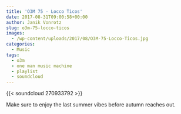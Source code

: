 ```yaml
---
title: 'O3M 75 - Locco Ticos'
date: 2017-08-31T09:00:58+00:00
author: Janik Vonrotz
slug: o3m-75-locco-ticos
images:
  - /wp-content/uploads/2017/08/O3M-75-Locco-Ticos.jpg
categories:
  - Music
tags:
  - o3m
  - one man music machine
  - playlist
  - soundcloud
---
```

{{< soundcloud 270933792 >}}

Make sure to enjoy the last summer vibes before autumn reaches out.
